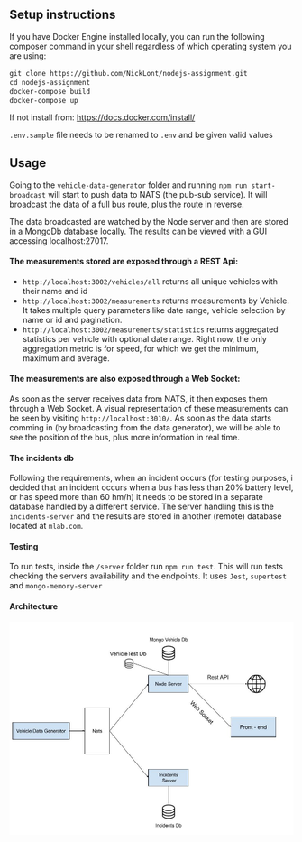 ## Setup instructions

If you have Docker Engine installed locally, you can run the following composer command in your shell regardless of which operating system you are using:

```
git clone https://github.com/NickLont/nodejs-assignment.git
cd nodejs-assignment
docker-compose build
docker-compose up
```
If not install from: https://docs.docker.com/install/

`.env.sample` file needs to be renamed to `.env` and be given valid values

## Usage

Going to the `vehicle-data-generator` folder and running `npm run start-broadcast` will start 
to push data to NATS (the pub-sub service).
It will broadcast the data of a full bus route, plus the route in reverse.

The data broadcasted are watched by the Node server and then are stored in a MongoDb database locally.
The results can be viewed with a GUI accessing localhost:27017.

#### The measurements stored are exposed through a REST Api:

- `http://localhost:3002/vehicles/all` returns all unique vehicles with their name and id
- `http://localhost:3002/measurements` returns measurements by Vehicle. It takes multiple query parameters 
like date range, vehicle selection by name or id and pagination.
- `http://localhost:3002/measurements/statistics` returns aggregated statistics per vehicle with optional date range. Right now,
the only aggregation metric is for speed, for which we get the minimum, maximum and average.

#### The measurements are also exposed through a Web Socket:

As soon as the server receives data from NATS, it then exposes them through a Web Socket.
A visual representation of these measurements can be seen by visiting `http://localhost:3010/`.
As soon as the data starts comming in (by broadcasting from the data generator), we will be able to see the position of the bus, plus more information in real time.

#### The incidents db

Following the requirements, when an incident occurs (for testing purposes, i decided that an incident occurs when a bus has less than 20% battery level, or has speed more than 60 hm/h) it needs to be stored in a separate 
database handled by a different service. The server handling this is the `incidents-server` and the results are stored in another (remote) database located at `mlab.com`.

#### Testing

To run tests, inside the `/server` folder run `npm run test`. 
This will run tests checking the servers availability and the endpoints. It uses `Jest`, `supertest` and `mongo-memory-server`

#### Architecture

![](https://github.com/NickLont/nodejs-assignment/blob/master/architecture.jpg)
